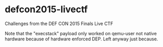 # defcon2015-livectf
Challenges from the DEF CON  2015 Finals Live CTF

Note that the "execstack" payload only worked on qemu-user not native hardware because of hardware enforced DEP. Left anyway just because. 
